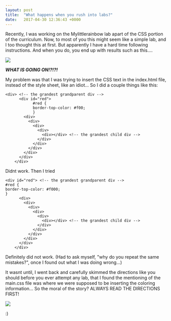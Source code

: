 ```yaml
---
layout: post
title:  "What happens when you rush into labs?"
date:   2017-04-30 12:36:43 +0000
---
```



Recently, I was working on the Mylittlerainbow lab apart of the CSS portion of the curriculum. Now, to most of you this might seem like a simple lab, and I too thought this at first. But apparently I have a hard time following instructions. And when you do, you end up with results such as this....

![](http://i.imgur.com/brip1av.png)

***WHAT IS GOING ON!?!?!*** 

My problem was that I was trying to insert the CSS text in the index.html file, instead of the style sheet, like an idiot... So I did a couple things like this:

```
<div> <!-- the grandest grandparent div -->
      <div id="red">
			#red {
			border-top-color: #f00;
			}
        <div>
          <div>
            <div>
              <div>
                <div></div> <!-- the grandest child div -->
              </div>
            </div>
          </div>
        </div>
      </div>
    </div>
```
Didnt work. Then I tried

```
<div id="red"> <!-- the grandest grandparent div -->
#red {
border-top-color: #f000;
}
      <div>
        <div>
          <div>
            <div>
              <div>
                <div></div> <!-- the grandest child div -->
              </div>
            </div>
          </div>
        </div>
      </div>
    </div>
```
Definitely did not work. (Had to ask myself, "why do you repeat the same mistakes?", once I found out what I was doing wrong...)

It wasnt until, I went back and carefully skimmed the directions like you should before you ever attempt any lab, that I found the mentioning of the main.css file was where we were supposed to be inserting the coloring information... So the moral of the story? ALWAYS READ THE DIRECTIONS FIRST!

![](http://i.imgur.com/6WeCTEY.png)

:)

